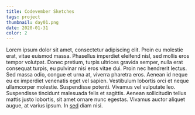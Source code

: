 ```yaml
---
title: Codevember Sketches
tags: project
thumbnail: day01.png
date: 2020-01-31
color: 2
---
```


Lorem ipsum dolor sit amet, consectetur adipiscing elit. Proin eu molestie erat, vitae euismod massa. Phasellus imperdiet eleifend nisl, sed mollis eros tempor volutpat. Donec pretium, turpis ultrices gravida semper, nulla erat consequat turpis, eu pulvinar nisi eros vitae dui. Proin nec hendrerit lectus. Sed massa odio, congue et urna at, viverra pharetra eros. Aenean id neque eu ex imperdiet venenatis eget vel sapien. Vestibulum lobortis orci et neque ullamcorper molestie. Suspendisse potenti. Vivamus vel vulputate leo. Suspendisse tincidunt malesuada felis et sagittis. Aenean sollicitudin tellus mattis justo lobortis, sit amet ornare nunc egestas. Vivamus auctor aliquet augue, at varius ipsum. In [sed](/test) diam nisi.